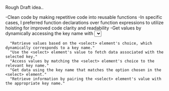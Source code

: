 Rough Draft idea..

-Clean code by making repetitive code into reusable functions
-In specific cases, I preferred function declarations over function expressions to utilize hoisting for improved code clarity and readability
-Get values by dynamically accessing the key name with <select> element values.
........... ( using CHAT GPT suggestions below )

      "Retrieve values based on the <select> element's choice, which dynamically corresponds to a key name."
      "Use the <select> element's value to fetch data associated with the selected key."
      "Access values by matching the <select> element's choice to the relevant key name."
      "Get data using the key name that matches the option chosen in the <select> element."
      "Retrieve information by pairing the <select> element's value with the appropriate key name."